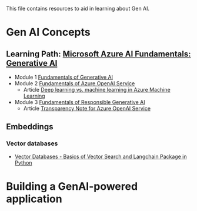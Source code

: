 This file contains resources to aid in learning about Gen AI.

# Gen AI Concepts
## Learning Path: [Microsoft Azure AI Fundamentals: Generative AI](https://learn.microsoft.com/en-us/training/paths/introduction-generative-ai/)
* Module 1 [Fundamentals of Generative AI](https://learn.microsoft.com/en-us/training/modules/fundamentals-generative-ai)
* Module 2 [Fundamentals of Azure OpenAI Service](https://learn.microsoft.com/en-us/training/modules/explore-azure-openai/)
  * Article [Deep learning vs. machine learning in Azure Machine Learning](https://learn.microsoft.com/en-us/azure/machine-learning/concept-deep-learning-vs-machine-learning?view=azureml-api-2)
* Module 3 [Fundamentals of Responsible Generative AI](https://learn.microsoft.com/en-us/training/modules/responsible-generative-ai/)
  * Article [Transparency Note for Azure OpenAI Service](https://learn.microsoft.com/en-us/legal/cognitive-services/openai/transparency-note?tabs=text)

## Embeddings
### Vector databases
* [Vector Databases - Basics of Vector Search and Langchain Package in Python](https://hackernoon.com/vector-databases-basics-of-vector-search-and-langchain-package-in-python)

# Building a GenAI-powered application
